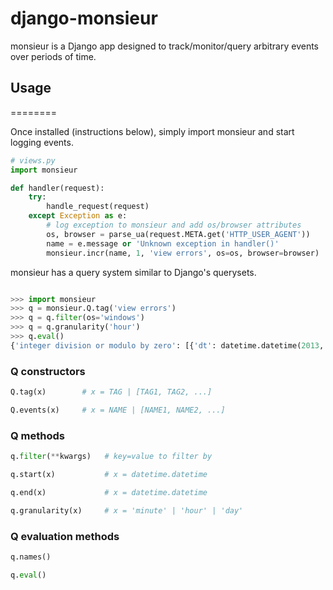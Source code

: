 django-monsieur
========

monsieur is a Django app designed to track/monitor/query arbitrary
events over periods of time.

## Usage
========

Once installed (instructions below), simply import monsieur and start
logging events.

```python
# views.py
import monsieur

def handler(request):
    try:
        handle_request(request)
    except Exception as e:
        # log exception to monsieur and add os/browser attributes
        os, browser = parse_ua(request.META.get('HTTP_USER_AGENT'))
        name = e.message or 'Unknown exception in handler()'
        monsieur.incr(name, 1, 'view errors', os=os, browser=browser)
```

monsieur has a query system similar to Django's querysets.

```python

>>> import monsieur
>>> q = monsieur.Q.tag('view errors')
>>> q = q.filter(os='windows')
>>> q = q.granularity('hour')
>>> q.eval()
{'integer division or modulo by zero': [{'dt': datetime.datetime(2013, 1, 7, 20, 46, 0, 0), 'count': 1}, ...]}
```

### Q constructors
```python
Q.tag(x)        # x = TAG | [TAG1, TAG2, ...]

Q.events(x)     # x = NAME | [NAME1, NAME2, ...]
```

### Q methods
```python
q.filter(**kwargs)   # key=value to filter by

q.start(x)           # x = datetime.datetime

q.end(x)             # x = datetime.datetime

q.granularity(x)     # x = 'minute' | 'hour' | 'day'
```

### Q evaluation methods
```python
q.names()

q.eval()
```
